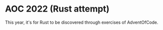  # AOC 2022 (Rust attempt)
 
This year, it's for Rust to be discovered through exercises of AdventOfCode.
